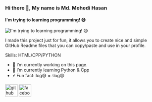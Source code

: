 ### Hi there 👋, My name is Md. Mehedi Hasan
#### I'm trying to learning programming! 😅
![I'm trying to learning programming! 😅](https://www.facebook.com/TxxXss)

I made this project just for fun, it allows you to create nice and simple GitHub Readme files that you can copy/paste and use in your profile.

Skills: HTML/CPP/PYTHON

- 🔭 I’m currently working on this page. 
- 🌱 I’m currently learning Python & Cpp 
- ⚡ Fun fact: log😅 = 💧log😄 


[<img src='https://cdn.jsdelivr.net/npm/simple-icons@3.0.1/icons/github.svg' alt='github' height='40'>](https://github.com/Mehedi-Hasan72)  [<img src='https://cdn.jsdelivr.net/npm/simple-icons@3.0.1/icons/facebook.svg' alt='facebook' height='40'>](https://www.facebook.com/TxxXss)  


